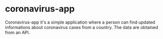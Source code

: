 # coronavirus-app
Coronavirus-app it's a  simple application where a person can find updated informations about coronavirus cases from  a country. The data are obtained from an API.
